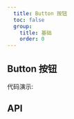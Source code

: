 ```yaml
---
  title: Button 按钮
  toc: false
  group: 
    title: 基础
    order: 0
---
```


## Button 按钮

代码演示:

<code src="./demo/basic.jsx" ></code>

## API
<API id="Button"></API>
